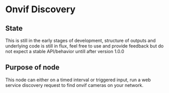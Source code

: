 # Onvif Discovery

## State

This is still in the early stages of development, structure of outputs and underlying code is still in flux, feel free to use and provide feedback but do not expect a stable API/behavior untill after version 1.0.0

## Purpose of node

This node can either on a timed interval or triggered input, run a web service discovery request to find onvif cameras on your network.
